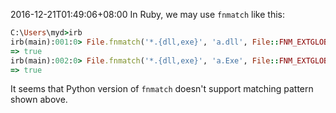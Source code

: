 2016-12-21T01:49:06+08:00
In Ruby, we may use `fnmatch` like this:

```ruby
C:\Users\myd>irb
irb(main):001:0> File.fnmatch('*.{dll,exe}', 'a.dll', File::FNM_EXTGLOB | File::FNM_CASEFOLD)
=> true
irb(main):002:0> File.fnmatch('*.{dll,exe}', 'a.Exe', File::FNM_EXTGLOB | File::FNM_CASEFOLD)
=> true
```

It seems that Python version of `fnmatch` doesn't support matching pattern shown above.
